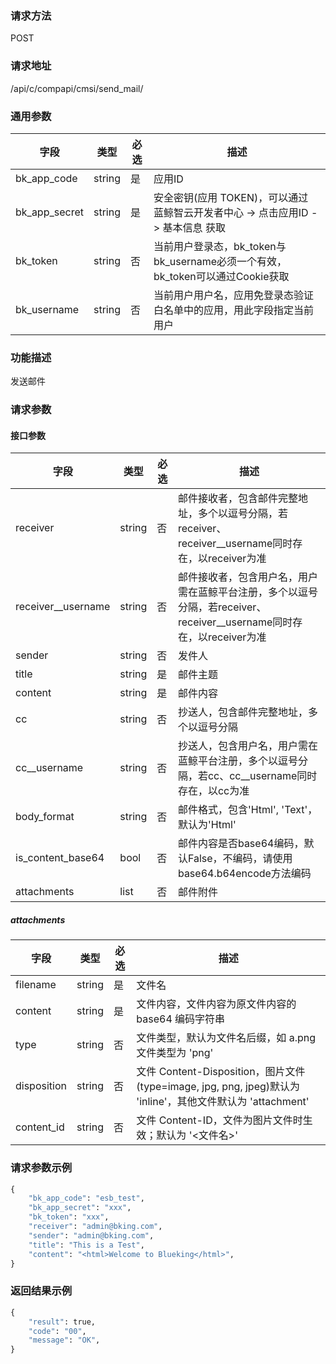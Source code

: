 
### 请求方法

POST


### 请求地址

/api/c/compapi/cmsi/send_mail/


### 通用参数

| 字段 | 类型 | 必选 |  描述 |
|-----------|------------|--------|------------|
| bk_app_code  |  string    | 是 | 应用ID     |
| bk_app_secret|  string    | 是 | 安全密钥(应用 TOKEN)，可以通过 蓝鲸智云开发者中心 -> 点击应用ID -> 基本信息 获取 |
| bk_token     |  string    | 否 | 当前用户登录态，bk_token与bk_username必须一个有效，bk_token可以通过Cookie获取 |
| bk_username  |  string    | 否 | 当前用户用户名，应用免登录态验证白名单中的应用，用此字段指定当前用户 |


### 功能描述

发送邮件

### 请求参数

#### 接口参数

| 字段               |  类型      | 必选   |  描述      |
|--------------------|------------|--------|------------|
| receiver           |  string    | 否     | 邮件接收者，包含邮件完整地址，多个以逗号分隔，若receiver、receiver__username同时存在，以receiver为准 |
| receiver__username |  string    | 否     | 邮件接收者，包含用户名，用户需在蓝鲸平台注册，多个以逗号分隔，若receiver、receiver__username同时存在，以receiver为准 |
| sender             |  string    | 否     | 发件人 |
| title              |  string    | 是     | 邮件主题 |
| content            |  string    | 是     | 邮件内容 |
| cc                 |  string    | 否     | 抄送人，包含邮件完整地址，多个以逗号分隔 |
| cc__username       |  string    | 否     | 抄送人，包含用户名，用户需在蓝鲸平台注册，多个以逗号分隔，若cc、cc__username同时存在，以cc为准 |
| body_format        |  string    | 否     | 邮件格式，包含'Html', 'Text'，默认为'Html' |
| is_content_base64  |  bool      | 否     | 邮件内容是否base64编码，默认False，不编码，请使用base64.b64encode方法编码 |
| attachments        |  list      | 否     | 邮件附件 |

##### attachments

| 字段               |  类型      | 必选   |  描述      |
|--------------------|------------|--------|------------|
| filename           |  string    | 是     | 文件名  |
| content            |  string    | 是     | 文件内容，文件内容为原文件内容的 base64 编码字符串  |
| type               |  string    | 否     | 文件类型，默认为文件名后缀，如 a.png 文件类型为 'png' |
| disposition        |  string    | 否     | 文件 Content-Disposition，图片文件(type=image, jpg, png, jpeg)默认为 'inline'，其他文件默认为 'attachment'  |
| content_id         |  string    | 否     | 文件 Content-ID，文件为图片文件时生效；默认为 '<文件名>' |

### 请求参数示例

```python
{
    "bk_app_code": "esb_test",
    "bk_app_secret": "xxx",
    "bk_token": "xxx",
    "receiver": "admin@bking.com",
    "sender": "admin@bking.com",
    "title": "This is a Test",
    "content": "<html>Welcome to Blueking</html>",
}
```

### 返回结果示例

```python
{
    "result": true,
    "code": "00",
    "message": "OK",
}
```